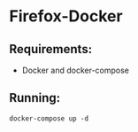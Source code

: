 # Firefox-Docker

## Requirements:
  - Docker and docker-compose

## Running:
```
docker-compose up -d
```
